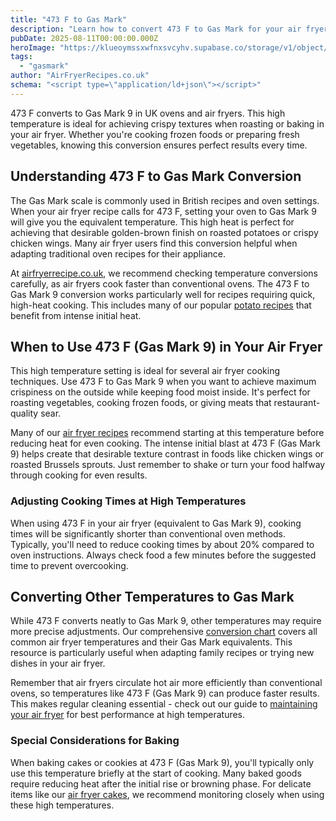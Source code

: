 ```yaml
---
title: "473 F to Gas Mark"
description: "Learn how to convert 473 F to Gas Mark for your air fryer or oven. Includes baking tips and temperature equivalents for perfect results every time."
pubDate: 2025-08-11T00:00:00.000Z
heroImage: "https://klueoymssxwfnxsvcyhv.supabase.co/storage/v1/object/public/md/473-f-to-gas-mark-8f4c054a.png"
tags:
  - "gasmark"
author: "AirFryerRecipes.co.uk"
schema: "<script type=\"application/ld+json\"></script>"
---
```


<p>473 F converts to Gas Mark 9 in UK ovens and air fryers. This high temperature is ideal for achieving crispy textures when roasting or baking in your air fryer. Whether you're cooking frozen foods or preparing fresh vegetables, knowing this conversion ensures perfect results every time.</p>

<h2>Understanding 473 F to Gas Mark Conversion</h2>
<p>The Gas Mark scale is commonly used in British recipes and oven settings. When your air fryer recipe calls for 473 F, setting your oven to Gas Mark 9 will give you the equivalent temperature. This high heat is perfect for achieving that desirable golden-brown finish on roasted potatoes or crispy chicken wings. Many air fryer users find this conversion helpful when adapting traditional oven recipes for their appliance.</p>
<p>At <a href=https://www.airfryerrecipe.co.uk/air-fryer-conversion-chart>airfryerrecipe.co.uk</a>, we recommend checking temperature conversions carefully, as air fryers cook faster than conventional ovens. The 473 F to Gas Mark 9 conversion works particularly well for recipes requiring quick, high-heat cooking. This includes many of our popular <a href=https://www.airfryerrecipe.co.uk/recipe-category/potatoes>potato recipes</a> that benefit from intense initial heat.</p>

<h2>When to Use 473 F (Gas Mark 9) in Your Air Fryer</h2>
<p>This high temperature setting is ideal for several air fryer cooking techniques. Use 473 F to Gas Mark 9 when you want to achieve maximum crispiness on the outside while keeping food moist inside. It's perfect for roasting vegetables, cooking frozen foods, or giving meats that restaurant-quality sear.</p>
<p>Many of our <a href=https://www.airfryerrecipe.co.uk/recipes>air fryer recipes</a> recommend starting at this temperature before reducing heat for even cooking. The intense initial blast at 473 F (Gas Mark 9) helps create that desirable texture contrast in foods like chicken wings or roasted Brussels sprouts. Just remember to shake or turn your food halfway through cooking for even results.</p>

<h3>Adjusting Cooking Times at High Temperatures</h3>
<p>When using 473 F in your air fryer (equivalent to Gas Mark 9), cooking times will be significantly shorter than conventional oven methods. Typically, you'll need to reduce cooking times by about 20% compared to oven instructions. Always check food a few minutes before the suggested time to prevent overcooking.</p>

<h2>Converting Other Temperatures to Gas Mark</h2>
<p>While 473 F converts neatly to Gas Mark 9, other temperatures may require more precise adjustments. Our comprehensive <a href=https://www.airfryerrecipe.co.uk/air-fryer-conversion-chart>conversion chart</a> covers all common air fryer temperatures and their Gas Mark equivalents. This resource is particularly useful when adapting family recipes or trying new dishes in your air fryer.</p>
<p>Remember that air fryers circulate hot air more efficiently than conventional ovens, so temperatures like 473 F (Gas Mark 9) can produce faster results. This makes regular cleaning essential - check out our guide to <a href=https://www.airfryerrecipe.co.uk/air-fryer-cleaner>maintaining your air fryer</a> for best performance at high temperatures.</p>

<h3>Special Considerations for Baking</h3>
<p>When baking cakes or cookies at 473 F (Gas Mark 9), you'll typically only use this temperature briefly at the start of cooking. Many baked goods require reducing heat after the initial rise or browning phase. For delicate items like our <a href=https://www.airfryerrecipe.co.uk/recipe-category/cakes>air fryer cakes</a>, we recommend monitoring closely when using these high temperatures.</p>